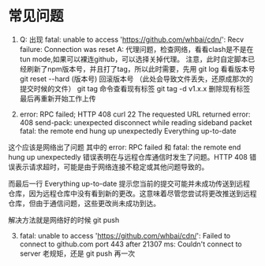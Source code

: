 # 常见问题

1. Q: 出现 fatal: unable to access '<https://github.com/whbai/cdn/>': Recv failure: Connection was reset
A: 代理问题，检查网络，看看clash是不是在tun mode,如果可以裸连github，可以选择关掉代理。
注意，此时自定脚本已经刷新了npm版本号，并且打了tag，所以此时需要，先用
git log 看看版本号
git reset --hard (版本号) 回滚版本号 （此处会导致文件丢失，还原成那次的提交时候的文件）
git tag 命令查看现有标签
git tag -d v1.x.x 删除现有标签
最后再重新开始工作上传

2. error: RPC failed; HTTP 408 curl 22 The requested URL returned error: 408
send-pack: unexpected disconnect while reading sideband packet
fatal: the remote end hung up unexpectedly
Everything up-to-date

这个应该是网络出了问题
其中的 error: RPC failed 和 fatal: the remote end hung up unexpectedly 错误表明在与远程仓库通信时发生了问题。HTTP 408 错误表示请求超时，可能是由于网络连接不稳定或其他问题导致的。

而最后一行 Everything up-to-date 提示您当前的提交可能并未成功传送到远程仓库，因为远程仓库中没有看到新的更改。这意味着尽管您尝试将更改推送到远程仓库，但由于通信问题，这些更改尚未成功到达。

解决方法就是网络好的时候 git push

3. fatal: unable to access '<https://github.com/whbai/cdn/>': Failed to connect to github.com port 443 after 21307 ms: Couldn't connect to server
老规矩，还是 git push 再一次
